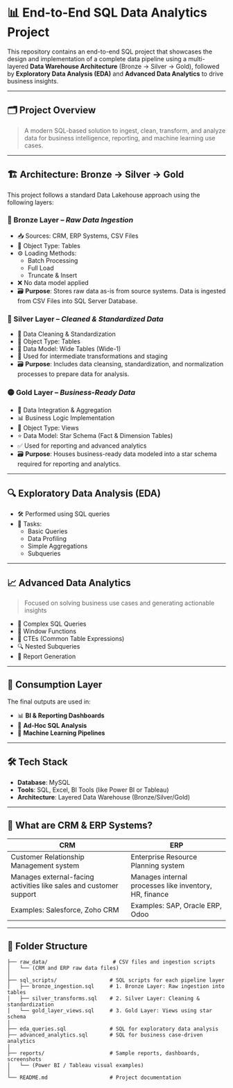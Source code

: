 # 📊 End-to-End SQL Data Analytics Project

This repository contains an end-to-end SQL project that showcases the design and implementation of a complete data pipeline using a multi-layered **Data Warehouse Architecture** (Bronze → Silver → Gold), followed by **Exploratory Data Analysis (EDA)** and **Advanced Data Analytics** to drive business insights.

---

## 🗂️ Project Overview

> A modern SQL-based solution to ingest, clean, transform, and analyze data for business intelligence, reporting, and machine learning use cases.

---

## 🏗️ Architecture: Bronze → Silver → Gold

This project follows a standard Data Lakehouse approach using the following layers:

### 🔸 Bronze Layer – *Raw Data Ingestion*
- 📥 Sources: CRM, ERP Systems, CSV Files
- 🧱 Object Type: Tables
- ⚙️ Loading Methods:
  - Batch Processing
  - Full Load
  - Truncate & Insert
- ❌ No data model applied
- 🗃️ **Purpose**: Stores raw data as-is from source systems. Data is ingested from CSV Files into SQL Server Database.

### 🔹 Silver Layer – *Cleaned & Standardized Data*
- 🧼 Data Cleaning & Standardization
- 🧱 Object Type: Tables
- 🧬 Data Model: Wide Tables (Wide-1)
- 🔁 Used for intermediate transformations and staging
- 🗃️ **Purpose**: Includes data cleansing, standardization, and normalization processes to prepare data for analysis.

### 🟡 Gold Layer – *Business-Ready Data*
- 🔄 Data Integration & Aggregation
- 📊 Business Logic Implementation
- 🧱 Object Type: Views
- ⭐ Data Model: Star Schema (Fact & Dimension Tables)
- ✅ Used for reporting and advanced analytics
- 🗃️ **Purpose**: Houses business-ready data modeled into a star schema required for reporting and analytics.

---

## 🔍 Exploratory Data Analysis (EDA)

- 🛠️ Performed using SQL queries
- 🧾 Tasks:
  - Basic Queries
  - Data Profiling
  - Simple Aggregations
  - Subqueries

---

## 📈 Advanced Data Analytics

> Focused on solving business use cases and generating actionable insights

- 🧠 Complex SQL Queries
- 🔁 Window Functions
- 🧵 CTEs (Common Table Expressions)
- 🔍 Nested Subqueries
- 📄 Report Generation

---

## 🚀 Consumption Layer

The final outputs are used in:
- 📊 **BI & Reporting Dashboards**
- 🧪 **Ad-Hoc SQL Analysis**
- 🤖 **Machine Learning Pipelines**

---

## 🛠️ Tech Stack

- **Database**: MySQL
- **Tools**: SQL, Excel, BI Tools (like Power BI or Tableau)
- **Architecture**: Layered Data Warehouse (Bronze/Silver/Gold)

---

## 🧠 What are CRM & ERP Systems?

| CRM | ERP |
|-----|-----|
| Customer Relationship Management system | Enterprise Resource Planning system |
| Manages external-facing activities like sales and customer support | Manages internal processes like inventory, HR, finance |
| Examples: Salesforce, Zoho CRM | Examples: SAP, Oracle ERP, Odoo |

---

## 📁 Folder Structure

```plaintext
├── raw_data/                     # CSV files and ingestion scripts
│   └── (CRM and ERP raw data files)
│
├── sql_scripts/                 # SQL scripts for each pipeline layer
│   ├── bronze_ingestion.sql     # 1. Bronze Layer: Raw ingestion into tables
│   ├── silver_transforms.sql    # 2. Silver Layer: Cleaning & standardization
│   └── gold_layer_views.sql     # 3. Gold Layer: Views using star schema
│
├── eda_queries.sql              # SQL for exploratory data analysis
├── advanced_analytics.sql       # SQL for business case-driven analytics
│
├── reports/                     # Sample reports, dashboards, screenshots
│   └── (Power BI / Tableau visual examples)
│
└── README.md                    # Project documentation
